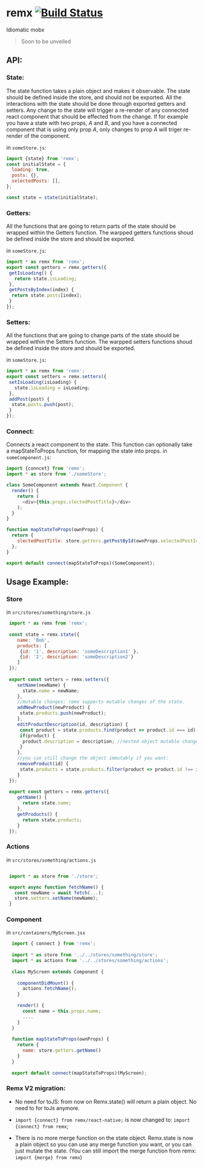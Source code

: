 # remx [![Build Status](https://travis-ci.org/wix/remx.svg?branch=master)](https://travis-ci.org/wix/remx)

Idiomatic mobx

> Soon to be unveiled

## API:
### State:
The state function takes a plain object and makes it observable.
The state should be defined inside the store, and should not be exported. All the interactions with the state should be done 
through exported getters and setters.
Any change to the state will trigger a re-render of any connected react component that should be effected from the change. If for example you have a state with two props, *A* and *B*, and you have a connected component that is using only prop *A*, only changes to prop *A* will triger re-render of the component.

in `someStore.js`:
```javascript
import {state} from 'remx';
const initialState = {
  loading: true,
  posts: {},
  selectedPosts: [],
};

const state = state(initialState);
```

### Getters: 
All the functions that are going to return parts of the state should be wrapped within the Getters function.
The warpped getters functions shoud be defined inside the store and should be exported.

in `someStore.js`:
```javascript
import * as remx from 'remx';
export const getters = remx.getters({
 getIsLoading() {
   return state.isLoading;
 },
 getPostsByIndex(index) {
  return state.posts[index];
 }
});
```

### Setters: 
All the functions that are going to change parts of the state should be wrapped within the Setters function.
The warpped setters functions shoud be defined inside the store and should be exported.

in `someStore.js`:
```javascript
import * as remx from 'remx';
export const setters = remx.setters({
 setIsLoading(isLoading) {
   state.isLoading = isLoading;
 },
 addPost(post) {
  state.posts.push(post);
 }
});
```

### Connect:
Connects a react component to the state.
This function can optionally take a mapStateToProps function, for mapping the state into props.
in `someComponent.js`:
```javascript
import {conncet} from 'remx';
import * as store from './someStore';

class SomeComponent extends React.Component {
  render() {
    return (
      <div>{this.props.slectedPostTitle}</div>
    );
  }
}

function mapStateToProps(ownProps) {
  return {
    slectedPostTitle: store.getters.getPostById(ownProps.selectedPostId);
  };
}

export default connect(mapStateToProps)(SomeComponent);

```

## Usage Example:
### Store

in `src/stores/something/store.js`

```javascript
 import * as remx from 'remx';
 
 const state = remx.state({
    name: 'Bob',
    products: [
     {id: '1', description: 'someDescription1' },
     {id: '2', description: 'someDescription2'}
    ]
 });
 
 export const setters = remx.setters({
    setName(newName) {
      state.name = newName;
    },
    //mutable changes: remx supports mutable changes of the state.
    addNewProduct(newProduct) {
     state.products.push(newProduct);
    },
    editProductDescription(id, description) {
     const product = state.products.find(product => product.id === id);
     if(product) {
      product.description = description; //nested object mutable change
     }
    },
    //you can still change the object immutably if you want:
    removeProduct(id) {
     state.products = state.products.filter(product => product.id !== id);
    }
 });
 
 export const getters = remx.getters({
    getName() {
      return state.name;
    },
    getProducts() {
      return state.products;
    }
 });
```

### Actions

in `src/stores/something/actions.js`

```javascript

 import * as store from './store';

 export async function fetchName() {
   const newName = await fetch(...);
   store.setters.setName(newName);
 }
```

### Component

in `src/containers/MyScreen.jsx`

```javascript
  import { connect } from 'remx';
  
  import * as store from '../../stores/something/store';
  import * as actions from '../../stores/something/actions';
  
  class MyScreen extends Component {
  
    componentDidMount() {
      actions.fetchName();
    }
  
    render() {
      const name = this.props.name;
      ....
    }
  }
  
  function mapStateToProps(ownProps) {
    return {
      name: store.getters.getName()
    }
  }
  
  export default connect(mapStateToProps)(MyScreen);
```

### Remx V2 migration:

* No need for toJS: from now on Remx.state() will return a plain object. No need to for toJs anymore.

* `import {connect} from remx/react-native;` is now changed to: `import {connect} from remx`;

* There is no more merge function on the state object. 
Remx.state is now a plain object so you can use any merge function you want, or you can just mutate the state. (You can still import the merge function from remx: `import {merge} from remx`)
